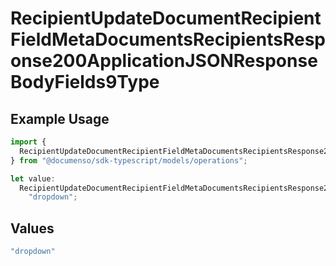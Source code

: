 # RecipientUpdateDocumentRecipientFieldMetaDocumentsRecipientsResponse200ApplicationJSONResponseBodyFields9Type

## Example Usage

```typescript
import {
  RecipientUpdateDocumentRecipientFieldMetaDocumentsRecipientsResponse200ApplicationJSONResponseBodyFields9Type,
} from "@documenso/sdk-typescript/models/operations";

let value:
  RecipientUpdateDocumentRecipientFieldMetaDocumentsRecipientsResponse200ApplicationJSONResponseBodyFields9Type =
    "dropdown";
```

## Values

```typescript
"dropdown"
```